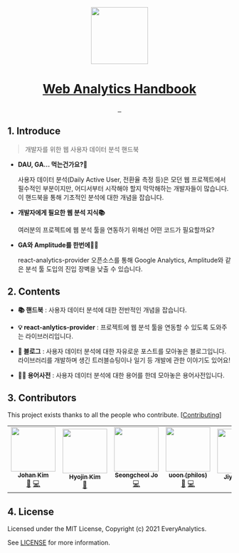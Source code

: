 <p align="center">
  <a href="https://everyanalytics.github.io/web-analytics-handbook/" target="blank">
    <img src="https://user-images.githubusercontent.com/3839771/128202563-2f5b9fc6-6b7d-4baf-9861-0cff67993be1.png" height="128">
    <h1 align="center">Web Analytics Handbook</h1>
  </a>
</p>

<p align="center">
  <a aria-label="react analytics provider" href="https://www.npmjs.com/package/@every-analytics/react-analytics-provider">
    <img alt="" src="https://img.shields.io/badge/React%20Analytics%20Provider-skyblue.svg?style=for-the-badge&label=library&labelColor=000000&logoWidth=20">
  </a>
  <a aria-label="License" href="https://github.com/EveryAnalytics/web-analytics-handbook/blob/main/LICENSE">
    <img alt="" src="https://img.shields.io/github/license/EveryAnalytics/web-analytics-handbook?style=for-the-badge&labelColor=000000">
  </a>
  <a aria-label="GitHub Stars" href="https://github.com/EveryAnalytics/web-analytics-handbook">
    <img alt="" src="https://img.shields.io/github/stars/EveryAnalytics/web-analytics-handbook?style=for-the-badge&labelColor=000000">
  </a>
</p>

## 1. Introduce

> 개발자를 위한 웹 사용자 데이터 분석 핸드북

- **DAU, GA... 먹는건가요?🤔**

  사용자 데이터 분석(Daily Active User, 전환율 측정 등)은 모던 웹 프로젝트에서 필수적인 부분이지만, 어디서부터 시작해야 할지 막막해하는 개발자들이 많습니다. 이 핸드북을 통해 기초적인 분석에 대한 개념을 잡습니다.

- **개발자에게 필요한 웹 분석 지식📚**

  여러분의 프로젝트에 웹 분석 툴을 연동하기 위해선 어떤 코드가 필요할까요?

- **GA와 Amplitude를 한번에🐰🐰**

  react-analytics-provider 오픈소스를 통해 Google Analytics, Amplitude와 같은 분석 툴 도입의 진입 장벽을 낮출 수 있습니다.

## 2. Contents

- **📚 핸드북** : 사용자 데이터 분석에 대한 전반적인 개념을 잡습니다.

- **💡 react-anlytics-provider** : 프로젝트에 웹 분석 툴을 연동할 수 있도록 도와주는 라이브러리입니다.

- **👾 블로그** : 사용자 데이터 분석에 대한 자유로운 포스트를 모아놓은 블로그입니다. 라이브러리를 개발하며 생긴 트러블슈팅이나 일기 등 개발에 관한 이야기도 있어요!

- **🙋🏻 용어사전** : 사용자 데이터 분석에 대한 용어를 한데 모아놓은 용어사전입니다.

## 3. Contributors

This project exists thanks to all the people who contribute. [[Contributing](https://github.com/EveryAnalytics/react-analytics-provider/blob/main/CONTRIBUTING.md)]

<!-- ALL-CONTRIBUTORS-LIST:START - Do not remove or modify this section -->
<!-- prettier-ignore-start -->
<!-- markdownlint-disable -->
<table>
  <tr>
    <td align="center"><a href="http://hiphapis.net"><img src="https://avatars.githubusercontent.com/u/18629?v=4?s=100" width="100px;" alt=""/><br /><sub><b>Johan Kim</b></sub></a><br /><a href="https://github.com/EveryAnalytics/web-analytics-handbook/pulls?q=is%3Apr+reviewed-by%3Ahiphapis" title="Reviewed Pull Requests">👀</a> <a href="https://github.com/EveryAnalytics/web-analytics-handbook/commits?author=hiphapis" title="Code">💻</a></td>
    <td align="center"><a href="https://velog.io/@gwsyl22"><img src="https://avatars.githubusercontent.com/u/60775453?v=4?s=100" width="100px;" alt=""/><br /><sub><b>Hyojin Kim</b></sub></a><br /><a href="https://github.com/EveryAnalytics/web-analytics-handbook/commits?author=hy57in" title="Documentation">📖</a></td>
    <td align="center"><a href="https://github.com/josworks27"><img src="https://avatars.githubusercontent.com/u/48130830?v=4?s=100" width="100px;" alt=""/><br /><sub><b>Seongcheol Jo</b></sub></a><br /><a href="https://github.com/EveryAnalytics/web-analytics-handbook/commits?author=josworks27" title="Code">💻</a></td>
    <td align="center"><a href="https://github.com/uoon-dev"><img src="https://avatars.githubusercontent.com/u/38661266?v=4?s=100" width="100px;" alt=""/><br /><sub><b>uoon (philos)</b></sub></a><br /><a href="https://github.com/EveryAnalytics/web-analytics-handbook/commits?author=uoon-dev" title="Documentation">📖</a> <a href="https://github.com/EveryAnalytics/web-analytics-handbook/commits?author=uoon-dev" title="Code">💻</a></td>
    <td align="center"><a href="https://forhjy.medium.com/"><img src="https://avatars.githubusercontent.com/u/60052127?v=4?s=100" width="100px;" alt=""/><br /><sub><b>Jiyoon Hur</b></sub></a><br /><a href="https://github.com/EveryAnalytics/web-analytics-handbook/commits?author=jiyoon1156" title="Documentation">📖</a></td>
    <td align="center"><a href="https://sumini.dev"><img src="https://avatars.githubusercontent.com/u/48555121?v=4?s=100" width="100px;" alt=""/><br /><sub><b>Choi Sumin</b></sub></a><br /><a href="https://github.com/EveryAnalytics/web-analytics-handbook/commits?author=greatSumini" title="Code">💻</a> <a href="https://github.com/EveryAnalytics/web-analytics-handbook/commits?author=greatSumini" title="Documentation">📖</a></td>
  </tr>
</table>

<!-- markdownlint-restore -->
<!-- prettier-ignore-end -->

<!-- ALL-CONTRIBUTORS-LIST:END -->

## 4. License

Licensed under the MIT License, Copyright (c) 2021 EveryAnalytics.

See [LICENSE](https://github.com/EveryAnalytics/web-analytics-handbook/blob/main/LICENSE) for more information.
